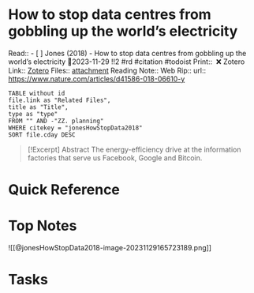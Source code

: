 
# How to stop data centres from gobbling up the world’s electricity
Read:: - [ ] Jones (2018) - How to stop data centres from gobbling up the world’s electricity 🛫2023-11-29 !!2 #rd #citation #todoist
Print::  ❌
Zotero Link:: [Zotero](zotero://select/library/items/JV2ENTMG) 
Files:: [attachment](<file:///C:/Users/michaelt/Insync/m@tarlton.info/Google%20Drive/06.%20Zotero/storage_new/Nature_2018/Jones_2018_How%20to%20stop%20data%20centres%20from%20gobbling%20up%20the%20world%E2%80%99s%20electricity.pdf>)
Reading Note::
Web Rip::
url:: https://www.nature.com/articles/d41586-018-06610-y

```dataview
TABLE without id
file.link as "Related Files",
title as "Title",
type as "type"
FROM "" AND -"ZZ. planning"
WHERE citekey = "jonesHowStopData2018" 
SORT file.cday DESC
```

> [!Excerpt] Abstract
> The energy-efficiency drive at the information factories that serve us Facebook, Google and Bitcoin.
# Quick Reference

# Top Notes
![[@jonesHowStopData2018-image-20231129165723189.png]]


# Tasks






















